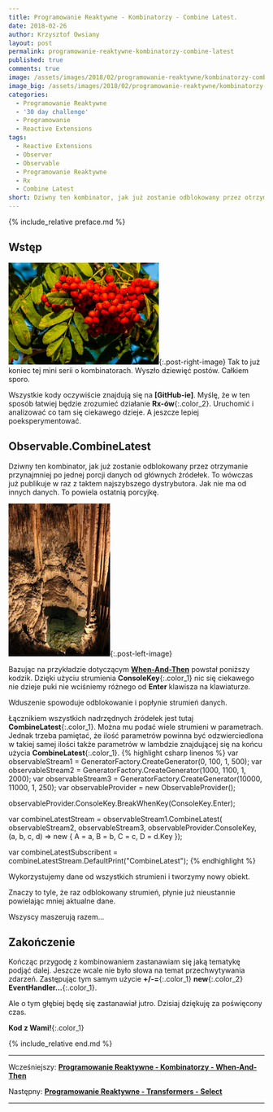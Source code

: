```yaml
---
title: Programowanie Reaktywne - Kombinatorzy - Combine Latest.
date: 2018-02-26
author: Krzysztof Owsiany
layout: post
permalink: programowanie-reaktywne-kombinatorzy-combine-latest
published: true
comments: true        
image: /assets/images/2018/02/programowanie-reaktywne/kombinatorzy-combine-latest/post.jpg
image_big: /assets/images/2018/02/programowanie-reaktywne/kombinatorzy-combine-latest/post-big.jpg
categories:
  - Programowanie Reaktywne
  - '30 day challenge'
  - Programowanie
  - Reactive Extensions
tags:
  - Reactive Extensions
  - Observer
  - Observable
  - Programowanie Reaktywne
  - Rx
  - Combine Latest
short: Dziwny ten kombinator, jak już zostanie odblokowany przez otrzymanie przynajmniej po jednej porcji danych od głównych źródełek. To wówczas już publikuje w raz z taktem najszybszego dystrybutora.
---
```

{% include_relative preface.md %}

## Wstęp
[![Reactive Extensions - Combine Latest][post]][post-big]{:.post-right-image}
Tak to już koniec tej mini serii o kombinatorach. Wyszło dziewięć postów. Całkiem sporo. 

Wszystkie kody oczywiście znajdują się na **[GitHub-ie]**. Myślę, że w ten sposób łatwiej będzie zrozumieć działanie **Rx-ów**{:.color_2}. Uruchomić i analizować co tam się ciekawego dzieje. A jeszcze lepiej poeksperymentować.

## Observable.CombineLatest
Dziwny ten kombinator, jak już zostanie odblokowany przez otrzymanie przynajmniej po jednej porcji danych od głównych źródełek. To wówczas już publikuje w raz z taktem najszybszego dystrybutora.
Jak nie ma od innych danych. To powiela ostatnią porcyjkę.

[![Reactive Extensions - Combine Latest][image1]][image1-big]{:.post-left-image}

Bazując na przykładzie dotyczącym **[When-And-Then][previous]** powstał poniższy kodzik.
Dzięki użyciu strumienia **ConsoleKey**{:.color_1} nic się ciekawego nie dzieje puki nie wciśniemy różnego od **Enter** klawisza na klawiaturze.

Wduszenie spowoduje odblokowanie i popłynie strumień danych.

Łącznikiem wszystkich nadrzędnych źródełek jest tutaj **CombineLatest**{:.color_1}. 
Można mu podać wiele strumieni w parametrach. 
Jednak trzeba pamiętać, że ilość parametrów powinna być odzwierciedlona w takiej samej ilości także parametrów w lambdzie znajdującej się na końcu użycia **CombineLatest**{:.color_1}.
{% highlight csharp linenos %}
var observableStream1 = GeneratorFactory.CreateGenerator(0, 100, 1, 500);
var observableStream2 = GeneratorFactory.CreateGenerator(1000, 1100, 1, 2000);
var observableStream3 = GeneratorFactory.CreateGenerator(10000, 11000, 1, 250);
var observableProvider = new ObservableProvider();

observableProvider.ConsoleKey.BreakWhenKey(ConsoleKey.Enter);

var combineLatestStream = observableStream1.CombineLatest(
  observableStream2,
  observableStream3,
  observableProvider.ConsoleKey,
  (a, b, c, d) => new
  {
    A = a,
    B = b,
    C = c,
    D = d.Key
  });

var combineLatestSubscribent = combineLatestStream.DefaultPrint("CombineLatest");
{% endhighlight %}

Wykorzystujemy dane od wszystkich strumieni i tworzymy nowy obiekt. 

Znaczy to tyle, że raz odblokowany strumień, płynie już nieustannie powielając mniej aktualne dane. 

Wszyscy maszerują razem...

## Zakończenie
Kończąc przygodę z kombinowaniem zastanawiam się jaką tematykę podjąć dalej. Jeszcze wcale nie było słowa na temat przechwytywania zdarzeń. Zastępując tym samym użycie **+/-=**{:.color_1} **new**{:.color_2} **EventHandler...**{:.color_1}. 

Ale o tym głębiej będę się zastanawiał jutro.
Dzisiaj dziękuję za poświęcony czas.

**Kod z Wami!**{:.color_1}

{% include_relative end.md %}

------
Wcześniejszy: **[Programowanie Reaktywne - Kombinatorzy - When-And-Then][previous]**

Następny: **[Programowanie Reaktywne - Transformers - Select][next]**

------
[previous]: {{site.url}}/programowanie-reaktywne-kombinatorzy-when-and-then
[next]: {{site.url}}/programowanie-reaktywne-transformers-select

[post]: /assets/images/2018/02/programowanie-reaktywne/kombinatorzy-combine-latest/post.jpg
[post-big]: /assets/images/2018/02/programowanie-reaktywne/kombinatorzy-combine-latest/post-big.jpg

[image1]: /assets/images/2018/02/programowanie-reaktywne/kombinatorzy-combine-latest/image1.jpg
[image1-big]: /assets/images/2018/02/programowanie-reaktywne/kombinatorzy-combine-latest/image1-big.jpg